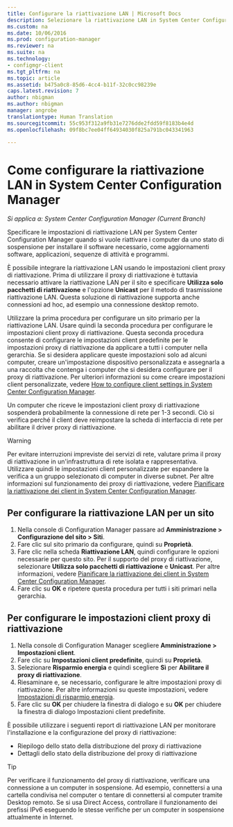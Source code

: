 ```yaml
---
title: Configurare la riattivazione LAN | Microsoft Docs
description: Selezionare la riattivazione LAN in System Center Configuration Manager.
ms.custom: na
ms.date: 10/06/2016
ms.prod: configuration-manager
ms.reviewer: na
ms.suite: na
ms.technology:
- configmgr-client
ms.tgt_pltfrm: na
ms.topic: article
ms.assetid: b475a0c8-85d6-4cc4-b11f-32c0cc98239e
caps.latest.revision: 7
author: nbigman
ms.author: nbigman
manager: angrobe
translationtype: Human Translation
ms.sourcegitcommit: 55c953f312a9fb31e7276dde2fdd59f8183b4e4d
ms.openlocfilehash: 09f8bc7ee04ff64934030f825a791bc043341963

---
```

# <a name="how-to-configure-wake-on-lan-in-system-center-configuration-manager"></a>Come configurare la riattivazione LAN in System Center Configuration Manager

*Si applica a: System Center Configuration Manager (Current Branch)*

Specificare le impostazioni di riattivazione LAN per System Center Configuration Manager quando si vuole riattivare i computer da uno stato di sospensione per installare il software necessario, come aggiornamenti software, applicazioni, sequenze di attività e programmi.

È possibile integrare la riattivazione LAN usando le impostazioni client proxy di riattivazione. Prima di utilizzare il proxy di riattivazione è tuttavia necessario attivare la riattivazione LAN per il sito e specificare **Utilizza solo pacchetti di riattivazione** e l'opzione **Unicast** per il metodo di trasmissione riattivazione LAN. Questa soluzione di riattivazione supporta anche connessioni ad hoc, ad esempio una connessione desktop remoto.

Utilizzare la prima procedura per configurare un sito primario per la riattivazione LAN. Usare quindi la seconda procedura per configurare le impostazioni client proxy di riattivazione. Questa seconda procedura consente di configurare le impostazioni client predefinite per le impostazioni proxy di riattivazione da applicare a tutti i computer nella gerarchia. Se si desidera applicare queste impostazioni solo ad alcuni computer, creare un'impostazione dispositivo personalizzata e assegnarla a una raccolta che contenga i computer che si desidera configurare per il proxy di riattivazione. Per ulteriori informazioni su come creare impostazioni client personalizzate, vedere [How to configure client settings in System Center Configuration Manager](../../../core/clients/deploy/configure-client-settings.md).

Un computer che riceve le impostazioni client proxy di riattivazione sospenderà probabilmente la connessione di rete per 1-3 secondi. Ciò si verifica perché il client deve reimpostare la scheda di interfaccia di rete per abilitare il driver proxy di riattivazione.

> [!WARNING]
> Per evitare interruzioni impreviste dei servizi di rete, valutare prima il proxy di riattivazione in un'infrastruttura di rete isolata e rappresentativa. Utilizzare quindi le impostazioni client personalizzate per espandere la verifica a un gruppo selezionato di computer in diverse subnet. Per altre informazioni sul funzionamento dei proxy di riattivazione, vedere [Pianificare la riattivazione dei client in System Center Configuration Manager](../../../core/clients/deploy/plan/plan-wake-up-clients.md).

## <a name="to-configure-wake-on-lan-for-a-site"></a>Per configurare la riattivazione LAN per un sito

1. Nella console di Configuration Manager passare ad **Amministrazione > Configurazione del sito > Siti**.
2. Fare clic sul sito primario da configurare, quindi su **Proprietà**.
3. Fare clic nella scheda **Riattivazione LAN**, quindi configurare le opzioni necessarie per questo sito. Per il supporto del proxy di riattivazione, selezionare **Utilizza solo pacchetti di riattivazione** e **Unicast**. Per altre informazioni, vedere [Pianificare la riattivazione dei client in System Center Configuration Manager](../../../core/clients/deploy/plan/plan-wake-up-clients.md).
4. Fare clic su **OK** e ripetere questa procedura per tutti i siti primari nella gerarchia.

## <a name="to-configure-wake-up-proxy-client-settings"></a>Per configurare le impostazioni client proxy di riattivazione

1. Nella console di Configuration Manager scegliere **Amministrazione > Impostazioni client**.
2. Fare clic su **Impostazioni client predefinite**, quindi su **Proprietà**.
3. Selezionare **Risparmio energia** e quindi scegliere **Sì** per **Abilitare il proxy di riattivazione**.
4. Riesaminare e, se necessario, configurare le altre impostazioni proxy di riattivazione. Per altre informazioni su queste impostazioni, vedere [Impostazioni di risparmio energia](../../../core/clients/deploy/about-client-settings.md#power-management).
5. Fare clic su **OK** per chiudere la finestra di dialogo e su **OK** per chiudere la finestra di dialogo Impostazioni client predefinite.

È possibile utilizzare i seguenti report di riattivazione LAN per monitorare l'installazione e la configurazione del proxy di riattivazione:

- Riepilogo dello stato della distribuzione del proxy di riattivazione
- Dettagli dello stato della distribuzione del proxy di riattivazione

> [!TIP]
> Per verificare il funzionamento del proxy di riattivazione, verificare una connessione a un computer in sospensione. Ad esempio, connettersi a una cartella condivisa nel computer o tentare di connettersi al computer tramite Desktop remoto. Se si usa Direct Access, controllare il funzionamento dei prefissi IPv6 eseguendo le stesse verifiche per un computer in sospensione attualmente in Internet.



<!--HONumber=Dec16_HO3-->


